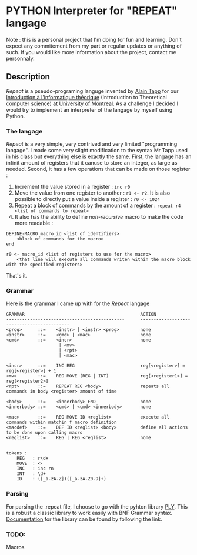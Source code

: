 # PYTHON Interpreter for "REPEAT" langage

Note : this is a personal project that I'm doing for fun and learning. Don't expect any commitement from my part or regular updates or anything of such. If you would like more information about the project, contact me personnaly.

## Description

*Repeat* is a pseudo-programing languge invented by [Alain Tapp][alain tapp] for our 
[Introduction à l'informatique théorique][info theo] (Introduction to Theoretical computer science) at [University of Montreal][udem]. As a challenge I decided I would try to implement an interpreter of the langage by myself using Python.

### The langage
*Repeat* is a very simple, very contrived and very limited "programming langage". I made some very slight modification to the syntax Mr Tapp used in his class but everything else is exactly the same. First, the langage has an infinit amount of registers that it canuse to store an integer, as large as needed. Second, it has a few operations that can be made on those register : 

1. Increment the value stored in a register : `inc r0`
2. Move the value from one register to another : `r1 <- r2`. It is also possible to directly put a value inside a register : `r0 <- 1024`
3. Repeat a block of commands by the amount of a register : `repeat r4 <list of commands to repeat>`
4. It also has the ability to define *non-recursive* macro to make the code more readable :
``` text
DEFINE-MACRO macro_id <list of identifiers> 
    <block of commands for the macro>
end

r0 <- macro_id <list of registers to use for the macro>
    <that line will execute all commands writen within the macro block with the specified registers>

```
That's it.


### Grammar
Here is the grammar I came up with for the *Repeat* langage

```
GRAMMAR                                            ACTION
---------------------------------------------      -------------------------------------------
<prog>      ::=    <instr> | <instr> <prog>        none           
<instr>     ::=    <cmd> | <mac>                   none          
<cmd>       ::=    <incr>                          none
                    | <mv>                         
                    | <rpt> 
                    | <mac>              

<incr>      ::=    INC REG                         reg[<register>] = reg[<register>] + 1
<mv>        ::=    REG MOVE (REG | INT)            reg[<register1>] = reg[<register2>]
<rpt>       ::=    REPEAT REG <body>               repeats all commands in body <register> amount of time

<body>      ::=    <innerbody> END                 none        
<innerbody> ::=    <cmd> | <cmd> <innerbody>       none      

<mac>       ::=    REG MOVE ID <reglist>           execute all commands within matchin f macro definition
<macdef>    ::=    DEF ID <reglist> <body>         define all actions to be done upon calling macro
<reglist>   ::=    REG | REG <reglist>             none


tokens : 
    REG   : r\d+
    MOVE  : <- 
    INC   : inc rn
    INT   : \d+
    ID    : ([_a-zA-Z])([_a-zA-Z0-9]+)
```

### Parsing
For parsing the .repeat file, I choose to go with the pyhton library [PLY][ply]. This is a robust a classic library to work easily with BNF Grammar syntax. [Documentation][ply doc] for the library can be found by following the link.

### TODO:
Macros

[info theo]: https://sites.google.com/site/dirotappift2105/
[alain tapp]: http://diro.umontreal.ca/repertoire-departement/vue/tapp-alain/
[udem]: http://www.umontreal.ca/
[ply]: http://www.dabeaz.com/ply/
[ply doc]: http://www.dabeaz.com/ply/ply.html